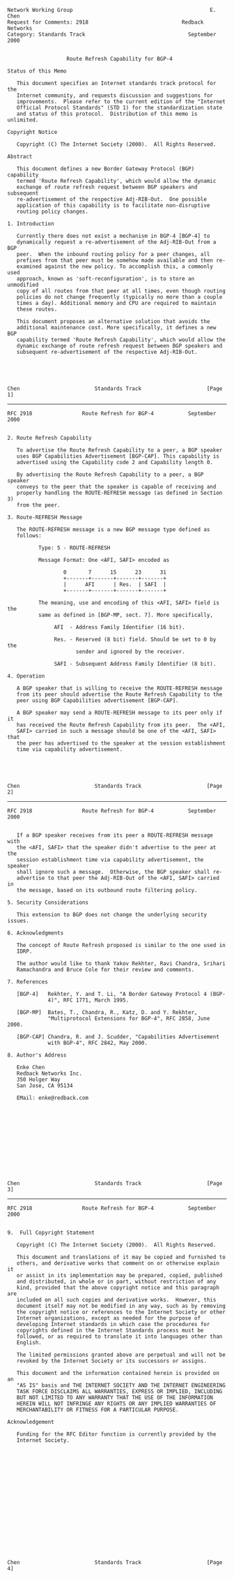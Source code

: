     Network Working Group                                            E. Chen
    Request for Comments: 2918                              Redback Networks
    Category: Standards Track                                 September 2000


                       Route Refresh Capability for BGP-4

    Status of this Memo

       This document specifies an Internet standards track protocol for the
       Internet community, and requests discussion and suggestions for
       improvements.  Please refer to the current edition of the "Internet
       Official Protocol Standards" (STD 1) for the standardization state
       and status of this protocol.  Distribution of this memo is unlimited.

    Copyright Notice

       Copyright (C) The Internet Society (2000).  All Rights Reserved.

    Abstract

       This document defines a new Border Gateway Protocol (BGP) capability
       termed 'Route Refresh Capability', which would allow the dynamic
       exchange of route refresh request between BGP speakers and subsequent
       re-advertisement of the respective Adj-RIB-Out.  One possible
       application of this capability is to facilitate non-disruptive
       routing policy changes.

    1. Introduction

       Currently there does not exist a mechanism in BGP-4 [BGP-4] to
       dynamically request a re-advertisement of the Adj-RIB-Out from a BGP
       peer.  When the inbound routing policy for a peer changes, all
       prefixes from that peer must be somehow made available and then re-
       examined against the new policy. To accomplish this, a commonly used
       approach, known as 'soft-reconfiguration', is to store an unmodified
       copy of all routes from that peer at all times, even though routing
       policies do not change frequently (typically no more than a couple
       times a day). Additional memory and CPU are required to maintain
       these routes.

       This document proposes an alternative solution that avoids the
       additional maintenance cost. More specifically, it defines a new BGP
       capability termed 'Route Refresh Capability', which would allow the
       dynamic exchange of route refresh request between BGP speakers and
       subsequent re-advertisement of the respective Adj-RIB-Out.





    Chen                        Standards Track                     [Page 1]

------------------------------------------------------------------------

``` newpage
RFC 2918                Route Refresh for BGP-4           September 2000


2. Route Refresh Capability

   To advertise the Route Refresh Capability to a peer, a BGP speaker
   uses BGP Capabilities Advertisement [BGP-CAP]. This capability is
   advertised using the Capability code 2 and Capability length 0.

   By advertising the Route Refresh Capability to a peer, a BGP speaker
   conveys to the peer that the speaker is capable of receiving and
   properly handling the ROUTE-REFRESH message (as defined in Section 3)
   from the peer.

3. Route-REFRESH Message

   The ROUTE-REFRESH message is a new BGP message type defined as
   follows:

          Type: 5 - ROUTE-REFRESH

          Message Format: One <AFI, SAFI> encoded as

                  0       7      15      23      31
                  +-------+-------+-------+-------+
                  |      AFI      | Res.  | SAFI  |
                  +-------+-------+-------+-------+

          The meaning, use and encoding of this <AFI, SAFI> field is the
          same as defined in [BGP-MP, sect. 7]. More specifically,

               AFI  - Address Family Identifier (16 bit).

               Res. - Reserved (8 bit) field. Should be set to 0 by the
                      sender and ignored by the receiver.

               SAFI - Subsequent Address Family Identifier (8 bit).

4. Operation

   A BGP speaker that is willing to receive the ROUTE-REFRESH message
   from its peer should advertise the Route Refresh Capability to the
   peer using BGP Capabilities advertisement [BGP-CAP].

   A BGP speaker may send a ROUTE-REFRESH message to its peer only if it
   has received the Route Refresh Capability from its peer.  The <AFI,
   SAFI> carried in such a message should be one of the <AFI, SAFI> that
   the peer has advertised to the speaker at the session establishment
   time via capability advertisement.





Chen                        Standards Track                     [Page 2]
```

------------------------------------------------------------------------

``` newpage
RFC 2918                Route Refresh for BGP-4           September 2000


   If a BGP speaker receives from its peer a ROUTE-REFRESH message with
   the <AFI, SAFI> that the speaker didn't advertise to the peer at the
   session establishment time via capability advertisement, the speaker
   shall ignore such a message.  Otherwise, the BGP speaker shall re-
   advertise to that peer the Adj-RIB-Out of the <AFI, SAFI> carried in
   the message, based on its outbound route filtering policy.

5. Security Considerations

   This extension to BGP does not change the underlying security issues.

6. Acknowledgments

   The concept of Route Refresh proposed is similar to the one used in
   IDRP.

   The author would like to thank Yakov Rekhter, Ravi Chandra, Srihari
   Ramachandra and Bruce Cole for their review and comments.

7. References

   [BGP-4]   Rekhter, Y. and T. Li, "A Border Gateway Protocol 4 (BGP-
             4)", RFC 1771, March 1995.

   [BGP-MP]  Bates, T., Chandra, R., Katz, D. and Y. Rekhter,
             "Multiprotocol Extensions for BGP-4", RFC 2858, June 2000.

   [BGP-CAP] Chandra, R. and J. Scudder, "Capabilities Advertisement
             with BGP-4", RFC 2842, May 2000.

8. Author's Address

   Enke Chen
   Redback Networks Inc.
   350 Holger Way
   San Jose, CA 95134

   EMail: enke@redback.com













Chen                        Standards Track                     [Page 3]
```

------------------------------------------------------------------------

``` newpage
RFC 2918                Route Refresh for BGP-4           September 2000


9.  Full Copyright Statement

   Copyright (C) The Internet Society (2000).  All Rights Reserved.

   This document and translations of it may be copied and furnished to
   others, and derivative works that comment on or otherwise explain it
   or assist in its implementation may be prepared, copied, published
   and distributed, in whole or in part, without restriction of any
   kind, provided that the above copyright notice and this paragraph are
   included on all such copies and derivative works.  However, this
   document itself may not be modified in any way, such as by removing
   the copyright notice or references to the Internet Society or other
   Internet organizations, except as needed for the purpose of
   developing Internet standards in which case the procedures for
   copyrights defined in the Internet Standards process must be
   followed, or as required to translate it into languages other than
   English.

   The limited permissions granted above are perpetual and will not be
   revoked by the Internet Society or its successors or assigns.

   This document and the information contained herein is provided on an
   "AS IS" basis and THE INTERNET SOCIETY AND THE INTERNET ENGINEERING
   TASK FORCE DISCLAIMS ALL WARRANTIES, EXPRESS OR IMPLIED, INCLUDING
   BUT NOT LIMITED TO ANY WARRANTY THAT THE USE OF THE INFORMATION
   HEREIN WILL NOT INFRINGE ANY RIGHTS OR ANY IMPLIED WARRANTIES OF
   MERCHANTABILITY OR FITNESS FOR A PARTICULAR PURPOSE.

Acknowledgement

   Funding for the RFC Editor function is currently provided by the
   Internet Society.



















Chen                        Standards Track                     [Page 4]
```
